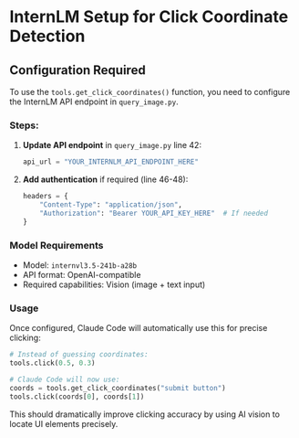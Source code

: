 # InternLM Setup for Click Coordinate Detection

## Configuration Required

To use the `tools.get_click_coordinates()` function, you need to configure the InternLM API endpoint in `query_image.py`.

### Steps:

1. **Update API endpoint** in `query_image.py` line 42:
   ```python
   api_url = "YOUR_INTERNLM_API_ENDPOINT_HERE"
   ```

2. **Add authentication** if required (line 46-48):
   ```python
   headers = {
       "Content-Type": "application/json",
       "Authorization": "Bearer YOUR_API_KEY_HERE"  # If needed
   }
   ```

### Model Requirements

- Model: `internvl3.5-241b-a28b`
- API format: OpenAI-compatible
- Required capabilities: Vision (image + text input)

### Usage

Once configured, Claude Code will automatically use this for precise clicking:

```python
# Instead of guessing coordinates:
tools.click(0.5, 0.3)

# Claude Code will now use:
coords = tools.get_click_coordinates("submit button")
tools.click(coords[0], coords[1])
```

This should dramatically improve clicking accuracy by using AI vision to locate UI elements precisely.